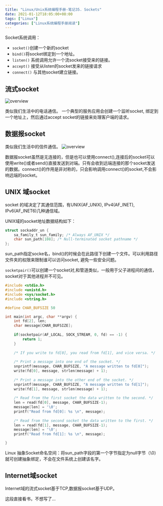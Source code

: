 ```yaml
---
title: "Linux/Unix系统编程手册-笔记35. Sockets"
date: 2021-01-12T18:05:00+08:00
tags: ["Linux"]
categories: ["Linux系统编程手册阅读"]
---
```


Socket系统调用：
- `socket()`创建一个新的socket
- `bind()`将socket绑定到一个地址。
- `listen()` 系统调用允许一个流socket接受来的链接。
- `accept()` 接受从listen的socket发来的链接请求
- `connect()` 与其他socket建立链接。


## 流式socket

![overview](img/the-linux-programming-interface-s35/overview_socket.png)

类似我们生活中的电话通信。
一个典型的服务应用会创建一个监听socket, 绑定到一个地址上，然后通过accept socket的链接来处理客户端的请求。

## 数据报socket

类似我们生活中的信件通信。
![overview](img/the-linux-programming-interface-s35/datagram_socket.png)

数据报socket虽然是无连接的，但是也可以使用connect(),连接后的socket可以使用write()或者send()直接发送到对端。只有会收到远端连接的那个socket发送的数据。connect()的作用是非对称的，只会影响调用connect()的socket,不会影响远端的socket。

## UNIX 域socket

socket 的域决定了其通信范围，有UNIX(AF_UNIX), IPv4(AF_INET), IPv6(AF_INET6)几种通信域。

UNIX域的socket地址数据结构如下：

```c
struct sockaddr_un {
    sa_family_t sun_family; /* Always AF_UNIX */
    char sun_path[108]; /* Null-terminated socket pathname */
};
```
sun_path指定socke名，bind()的时候会在此路径下创建一个文件。可以利用路径文件夹的权限来限制谁可以访问socket, 避免一些安全问题。  

`socketpair()`可以创建一个socket对,和管道类似，一般用于父子进程间的通信，socket对于其他进程并不可见。

```cpp
#include <stdio.h>
#include <unistd.h>
#include <sys/socket.h>
#include <string.h>

#define CHAR_BUFSIZE 50

int main(int argc, char **argv) {
    int fd[2], len;
    char message[CHAR_BUFSIZE];
    
    if(socketpair(AF_LOCAL, SOCK_STREAM, 0, fd) == -1) {
        return 1;
    }
    
    /* If you write to fd[0], you read from fd[1], and vice versa. */
    
    /* Print a message into one end of the socket. */
    snprintf(message, CHAR_BUFSIZE, "A message written to fd[0]");
    write(fd[0], message, strlen(message) + 1);
    
    /* Print a message into the other end of the socket. */
    snprintf(message, CHAR_BUFSIZE, "A message written to fd[1]");
    write(fd[1], message, strlen(message) + 1);
    
    /* Read from the first socket the data written to the second. */
    len = read(fd[0], message, CHAR_BUFSIZE-1);
    message[len] = '\0';
    printf("Read from fd[0]: %s \n", message); 
    
    /* Read from the second socket the data written to the first. */
    len = read(fd[1], message, CHAR_BUFSIZE-1);
    message[len] = '\0';
    printf("Read from fd[1]: %s \n", message);

}
```

Linux 抽象Socket命名空间：将sun_path字段的第一个字节指定为null字节（\0）就可创建抽象绑定，不会在文件系统上创建该名字。


## Internet域socket

Internet域的流式socket基于TCP,数据报socket基于UDP。

这段直接看书，不想写了...